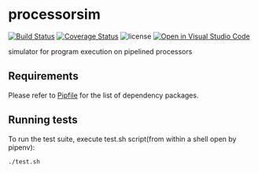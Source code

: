 # processorsim
[![Build Status](https://travis-ci.org/MSK61/processorsim.svg?branch=master)](https://travis-ci.org/MSK61/processorsim)
[![Coverage Status](https://coveralls.io/repos/github/MSK61/processorsim/badge.svg?branch=master)](https://coveralls.io/github/MSK61/processorsim?branch=master)
![license](https://img.shields.io/github/license/MSK61/processorsim)
[![Open in Visual Studio Code](https://open.vscode.dev/badges/open-in-vscode.svg)](https://open.vscode.dev/MSK61/processorsim)

simulator for program execution on pipelined processors

Requirements
------------
Please refer to [Pipfile](Pipfile) for the list of dependency packages.

Running tests
-------------
To run the test suite, execute test.sh script(from within a shell open by pipenv):

    ./test.sh
